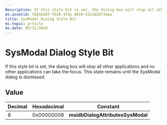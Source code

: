 ```yaml
---
Description: If this style bit is set, the dialog box will stop all other applications and no other applications can take the focus. This state remains until the SysModal dialog is dismissed.
ms.assetid: 7605820f-f020-47d1-8659-52e3d2bf34aa
title: SysModal Dialog Style Bit
ms.topic: article
ms.date: 05/31/2018
---
```


# SysModal Dialog Style Bit

If this style bit is set, the dialog box will stop all other applications and no other applications can take the focus. This state remains until the SysModal dialog is dismissed.

## Value



| Decimal | Hexadecimal | Constant                          |
|---------|-------------|-----------------------------------|
| 8       | 0x00000008  | **msidbDialogAttributesSysModal** |



 

 

 



